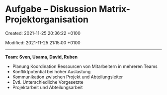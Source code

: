 # Aufgabe – Diskussion Matrix-Projektorganisation

Created: 2021-11-25 20:36:22 +0100

Modified: 2021-11-25 21:15:00 +0100

---

**Team: Sven, Usama, David, Ruben**
-   Planung Koordination Ressourcen von Mitarbeitern in mehreren Teams
-   Konfliktpotential bei hoher Auslastung
-   Kommunikation zwischen Projekt und Abteilungsleiter
-   Evtl. Unterschiedliche Vorgesetzte
-   Projektarbeit und Abteilungsarbeit




